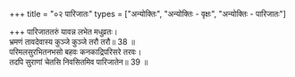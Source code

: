 +++
title = "०२ पारिजातः"
types = ["अन्योक्तिः", "अन्योक्तिः - वृक्षः", "अन्योक्तिः - पारिजातः"]

+++
पारिजाततरुं यावन्न लभेत मधुव्रतः।  
भ्रमणं तावदेवास्य कुञ्जे कुञ्जे तरौ तरौ॥ 38 ॥  
परिमलसुरभितनभसो बहवः कनकाद्रिपरिसरे तरवः।  
तदपि सुराणां चेतसि निवसितमिव पारिजातेन॥ 39 ॥  